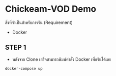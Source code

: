 # Chickeam-VOD Demo

สิ่งที่จำเป็นสำหรับการรัน (Requirement)
- Docker

  

## STEP 1 
- หลังจาก Clone เสร็จสามารถพิมพ์คำสั่ง Docker เพื่อรันได้เลย
```
docker-compose up
```
